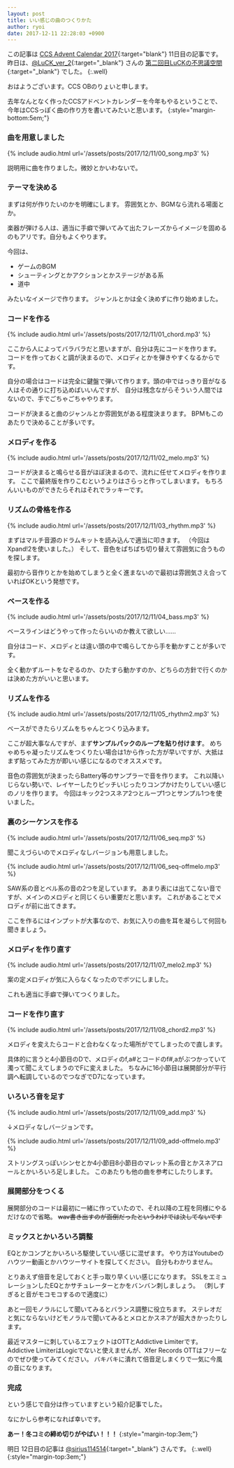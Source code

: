 ```yaml
---
layout: post
title: いい感じの曲のつくりかた
author: ryoi
date: 2017-12-11 22:28:03 +0900
---
```

この記事は [CCS Advent Calendar 2017](http://www.adventar.org/calendars/2551){:target="blank"} 11日目の記事です。
昨日は、[@LuCK_ver_2](https://twitter.com/luck_ver_2){:target="_blank"} さんの [第二回目LuCKの不思議空間](https://docs.google.com/document/d/10xcH3EGm_Bsz4WRr1Kf2Cj5sDUNHQ7yvOjUejEgNchE/){:target="_blank"} でした。
{:.well}

おはようございます。CCS OBのりょいと申します。

去年なんとなく作ったCCSアドベントカレンダーを今年もやるということで、
今年はCCSっぽく曲の作り方を書いてみたいと思います。
{:style="margin-bottom:5em;"}


### 曲を用意しました

{% include audio.html url='/assets/posts/2017/12/11/00_song.mp3' %}

説明用に曲を作りました。微妙とかいわないで。

### テーマを決める

まずは何が作りたいのかを明確にします。
雰囲気とか、BGMなら流れる場面とか。

楽器が弾ける人は、適当に手癖で弾いてみて出たフレーズからイメージを固めるのもアリです。自分もよくやります。

今回は、

- ゲームのBGM
- シューティングとかアクションとかステージがある系
- 道中

みたいなイメージで作ります。
ジャンルとかは全く決めずに作り始めました。

### コードを作る

{% include audio.html url='/assets/posts/2017/12/11/01_chord.mp3' %}

ここから人によってバラバラだと思いますが、自分は先にコードを作ります。
コードを作っておくと調が決まるので、メロディとかを弾きやすくなるからです。

自分の場合はコードは完全に鍵盤で弾いて作ります。頭の中ではっきり音がなる人はその通りに打ち込めばいいんですが、
自分は残念ながらそういう人間ではないので、手でごちゃごちゃやります。

コードが決まると曲のジャンルとか雰囲気がある程度決まります。
BPMもこのあたりで決めることが多いです。

### メロディを作る

{% include audio.html url='/assets/posts/2017/12/11/02_melo.mp3' %}

コードが決まると鳴らせる音がほぼ決まるので、流れに任せてメロディを作ります。
ここで最終版を作りこむというよりはさらっと作ってしまいます。
もちろんいいものができたらそれはそれでラッキーです。

### リズムの骨格を作る

{% include audio.html url='/assets/posts/2017/12/11/03_rhythm.mp3' %}

まずはマルチ音源のドラムキットを読み込んで適当に叩きます。
（今回はXpand!2を使いました。）
そして、音色をぱちぱち切り替えて雰囲気に合うものを探します。

最初から音作りとかを始めてしまうと全く進まないので最初は雰囲気さえ合っていればOKという発想です。

### ベースを作る

{% include audio.html url='/assets/posts/2017/12/11/04_bass.mp3' %}

ベースラインはどうやって作ったらいいのか教えて欲しい……

自分はコード、メロディとは違い頭の中で鳴らしてから手を動かすことが多いです。

全く動かずルートをなぞるのか、ひたすら動かすのか、どちらの方針で行くのかは決めた方がいいと思います。

### リズムを作る

{% include audio.html url='/assets/posts/2017/12/11/05_rhythm2.mp3' %}

ベースができたらリズムをちゃんとつくり込みます。

ここが超大事なんですが、まず**サンプルパックのループを貼り付けます**。
めちゃめちゃ凝ったリズムをつくりたい場合は1から作った方が早いですが、大抵はまず貼ってみた方が即いい感じになるのでオススメです。

音色の雰囲気が決まったらBattery等のサンプラーで音を作ります。
これ以降いじらない勢いで、レイヤーしたりピッチいじったりコンプかけたりしていい感じのノリを作ります。
今回はキック2つスネア2つとループ1つとサンプル1つを使いました。

### 裏のシーケンスを作る

{% include audio.html url='/assets/posts/2017/12/11/06_seq.mp3' %}

聞こえづらいのでメロディなしバージョンも用意しました。

{% include audio.html url='/assets/posts/2017/12/11/06_seq-offmelo.mp3' %}

SAW系の音とベル系の音の2つを足しています。
あまり表には出てこない音ですが、メインのメロディと同じくらい重要だと思います。
これがあることでメロディが前に出てきます。

ここを作るにはインプットが大事なので、お気に入りの曲を耳を凝らして何回も聞きましょう。

### メロディを作り直す

{% include audio.html url='/assets/posts/2017/12/11/07_melo2.mp3' %}

案の定メロディが気に入らなくなったのでボツにしました。

これも適当に手癖で弾いてつくりました。

### コードを作り直す

{% include audio.html url='/assets/posts/2017/12/11/08_chord2.mp3' %}

メロディを変えたらコードと合わなくなった場所がでてしまったので直します。

具体的に言うと4小節目のDで、メロディのf,a#とコードのf#,aがぶつかっていて濁って聞こえてしまうのでFに変えました。
ちなみに16小節目は展開部分が平行調へ転調しているのでつなぎでD7になっています。

### いろいろ音を足す

{% include audio.html url='/assets/posts/2017/12/11/09_add.mp3' %}

↓メロディなしバージョンです。

{% include audio.html url='/assets/posts/2017/12/11/09_add-offmelo.mp3' %}

ストリングスっぽいシンセとか4小節目8小節目のマレット系の音とかスネアロールとかいろいろ足しました。
このあたりも他の曲を参考にしたりします。

### 展開部分をつくる

展開部分のコードは最初に一緒に作っていたので、それ以降の工程を同様にやるだけなので省略。
~~wav書き出すのが面倒だったというわけでは決してないです~~

### ミックスとかいろいろ調整

EQとかコンプとかいろいろ駆使していい感じに混ぜます。
やり方はYoutubeのハウツー動画とかハウツーサイトを探してください。
自分もわかりません。

とりあえず倍音を足しておくと手っ取り早くいい感じになります。
SSLをエミュレーションしたEQとかサチュレーターとかをバンバン刺しましょう。
（刺しすぎると音がモコモコするので適度に）

あと一回モノラルにして聞いてみるとバランス調整に役立ちます。
ステレオだと気にならないけどモノラルで聞いてみるとメロとかスネアが超大きかったりします。

最近マスターに刺しているエフェクトはOTTとAddictive Limiterです。
Addictive LimiterはLogicでないと使えませんが、Xfer Records OTTはフリーなのでぜひ使ってみてください。
バキバキに潰れて倍音足しまくりで一気に今風の音になります。

### 完成

という感じで自分は作っていますという紹介記事でした。

なにかしら参考になれば幸いです。

**あー！冬コミの締め切りがやばい！！！**
{:style="margin-top:3em;"}

明日 12日目の記事は [@sirius114514](https://twitter.com/sirius114514){:target="_blank"} さんです。
{:.well}
{:style="margin-top:3em;"}
